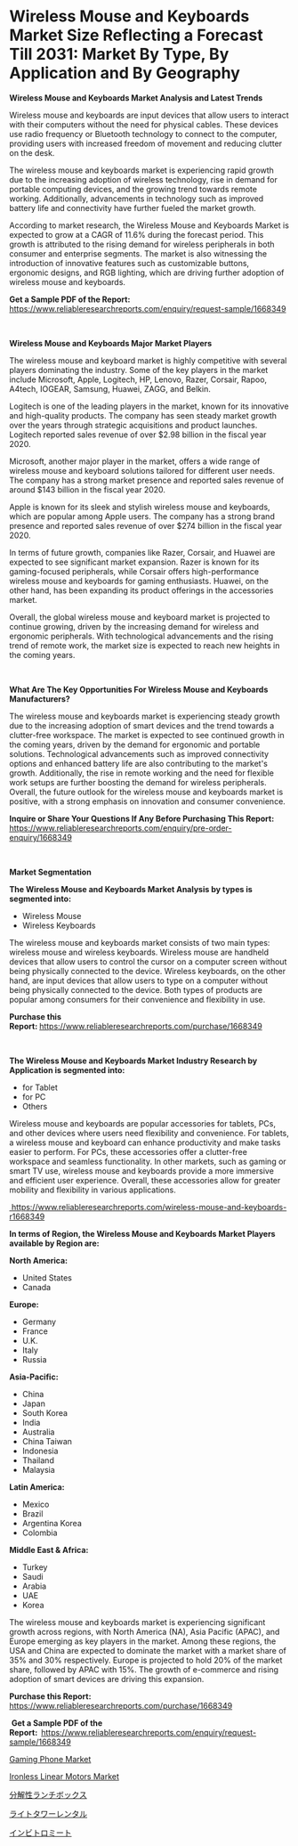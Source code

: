 <p><h1>Wireless Mouse and Keyboards Market Size Reflecting a Forecast Till 2031: Market By Type, By Application and By Geography</h1></p><p><strong>Wireless Mouse and Keyboards Market Analysis and Latest Trends</strong></p>
<p><p>Wireless mouse and keyboards are input devices that allow users to interact with their computers without the need for physical cables. These devices use radio frequency or Bluetooth technology to connect to the computer, providing users with increased freedom of movement and reducing clutter on the desk. </p><p>The wireless mouse and keyboards market is experiencing rapid growth due to the increasing adoption of wireless technology, rise in demand for portable computing devices, and the growing trend towards remote working. Additionally, advancements in technology such as improved battery life and connectivity have further fueled the market growth.</p><p>According to market research, the Wireless Mouse and Keyboards Market is expected to grow at a CAGR of 11.6% during the forecast period. This growth is attributed to the rising demand for wireless peripherals in both consumer and enterprise segments. The market is also witnessing the introduction of innovative features such as customizable buttons, ergonomic designs, and RGB lighting, which are driving further adoption of wireless mouse and keyboards.</p></p>
<p><strong>Get a Sample PDF of the Report:&nbsp;</strong> <a href="https://www.reliableresearchreports.com/enquiry/request-sample/1668349">https://www.reliableresearchreports.com/enquiry/request-sample/1668349</a></p>
<p>&nbsp;</p>
<p><strong>Wireless Mouse and Keyboards Major Market Players</strong></p>
<p><p>The wireless mouse and keyboard market is highly competitive with several players dominating the industry. Some of the key players in the market include Microsoft, Apple, Logitech, HP, Lenovo, Razer, Corsair, Rapoo, A4tech, IOGEAR, Samsung, Huawei, ZAGG, and Belkin.</p><p>Logitech is one of the leading players in the market, known for its innovative and high-quality products. The company has seen steady market growth over the years through strategic acquisitions and product launches. Logitech reported sales revenue of over $2.98 billion in the fiscal year 2020.</p><p>Microsoft, another major player in the market, offers a wide range of wireless mouse and keyboard solutions tailored for different user needs. The company has a strong market presence and reported sales revenue of around $143 billion in the fiscal year 2020.</p><p>Apple is known for its sleek and stylish wireless mouse and keyboards, which are popular among Apple users. The company has a strong brand presence and reported sales revenue of over $274 billion in the fiscal year 2020.</p><p>In terms of future growth, companies like Razer, Corsair, and Huawei are expected to see significant market expansion. Razer is known for its gaming-focused peripherals, while Corsair offers high-performance wireless mouse and keyboards for gaming enthusiasts. Huawei, on the other hand, has been expanding its product offerings in the accessories market.</p><p>Overall, the global wireless mouse and keyboard market is projected to continue growing, driven by the increasing demand for wireless and ergonomic peripherals. With technological advancements and the rising trend of remote work, the market size is expected to reach new heights in the coming years.</p></p>
<p>&nbsp;</p>
<p><strong>What Are The Key Opportunities For Wireless Mouse and Keyboards Manufacturers?</strong></p>
<p><p>The wireless mouse and keyboards market is experiencing steady growth due to the increasing adoption of smart devices and the trend towards a clutter-free workspace. The market is expected to see continued growth in the coming years, driven by the demand for ergonomic and portable solutions. Technological advancements such as improved connectivity options and enhanced battery life are also contributing to the market's growth. Additionally, the rise in remote working and the need for flexible work setups are further boosting the demand for wireless peripherals. Overall, the future outlook for the wireless mouse and keyboards market is positive, with a strong emphasis on innovation and consumer convenience.</p></p>
<p><strong>Inquire or Share Your Questions If Any Before Purchasing This Report:</strong> <a href="https://www.reliableresearchreports.com/enquiry/pre-order-enquiry/1668349">https://www.reliableresearchreports.com/enquiry/pre-order-enquiry/1668349</a></p>
<p>&nbsp;</p>
<p><strong>Market Segmentation</strong></p>
<p><strong>The Wireless Mouse and Keyboards Market Analysis by types is segmented into:</strong></p>
<p><ul><li>Wireless Mouse</li><li>Wireless Keyboards</li></ul></p>
<p><p>The wireless mouse and keyboards market consists of two main types: wireless mouse and wireless keyboards. Wireless mouse are handheld devices that allow users to control the cursor on a computer screen without being physically connected to the device. Wireless keyboards, on the other hand, are input devices that allow users to type on a computer without being physically connected to the device. Both types of products are popular among consumers for their convenience and flexibility in use.</p></p>
<p><strong>Purchase this Report:&nbsp;</strong><a href="https://www.reliableresearchreports.com/purchase/1668349">https://www.reliableresearchreports.com/purchase/1668349</a></p>
<p>&nbsp;</p>
<p><strong>The Wireless Mouse and Keyboards Market Industry Research by Application is segmented into:</strong></p>
<p><ul><li>for Tablet</li><li>for PC</li><li>Others</li></ul></p>
<p><p>Wireless mouse and keyboards are popular accessories for tablets, PCs, and other devices where users need flexibility and convenience. For tablets, a wireless mouse and keyboard can enhance productivity and make tasks easier to perform. For PCs, these accessories offer a clutter-free workspace and seamless functionality. In other markets, such as gaming or smart TV use, wireless mouse and keyboards provide a more immersive and efficient user experience. Overall, these accessories allow for greater mobility and flexibility in various applications.</p></p>
<p><a href="https://www.reliableresearchreports.com/wireless-mouse-and-keyboards-r1668349">&nbsp;https://www.reliableresearchreports.com/wireless-mouse-and-keyboards-r1668349</a></p>
<p><strong>In terms of Region, the Wireless Mouse and Keyboards Market Players available by Region are:</strong></p>
<p>
    <p> <strong> North America: </strong>
        <ul>
            <li>United States</li>
            <li>Canada</li>
        </ul>
        </p> 
    <p> <strong> Europe: </strong>
        <ul>
            <li>Germany</li>
            <li>France</li>
            <li>U.K.</li>
            <li>Italy</li>
            <li>Russia</li>
        </ul>
        </p> 
    <p> <strong> Asia-Pacific: </strong>
        <ul>
            <li>China</li>
            <li>Japan</li>
            <li>South Korea</li>
            <li>India</li>
            <li>Australia</li>
            <li>China Taiwan</li>
            <li>Indonesia</li>
            <li>Thailand</li>
            <li>Malaysia</li>
        </ul>
        </p> 
    <p> <strong> Latin America: </strong>
        <ul>
            <li>Mexico</li>
            <li>Brazil</li>
            <li>Argentina Korea</li>
            <li>Colombia</li>
        </ul>
        </p> 
    <p> <strong> Middle East & Africa: </strong>
        <ul>
            <li>Turkey</li>
            <li>Saudi</li>
            <li>Arabia</li>
            <li>UAE</li>
            <li>Korea</li>
        </ul>
    </p>
    </p>
<p><p>The wireless mouse and keyboards market is experiencing significant growth across regions, with North America (NA), Asia Pacific (APAC), and Europe emerging as key players in the market. Among these regions, the USA and China are expected to dominate the market with a market share of 35% and 30% respectively. Europe is projected to hold 20% of the market share, followed by APAC with 15%. The growth of e-commerce and rising adoption of smart devices are driving this expansion.</p></p>
<p><strong>Purchase this Report: </strong><a href="https://www.reliableresearchreports.com/purchase/1668349">https://www.reliableresearchreports.com/purchase/1668349</a></p>
<p>&nbsp;<strong>Get a Sample PDF of the Report:&nbsp;&nbsp;</strong><a href="https://www.reliableresearchreports.com/enquiry/request-sample/1668349">https://www.reliableresearchreports.com/enquiry/request-sample/1668349</a></p>
<p><strong></strong></p>
<p><p><a href="https://github.com/lubmix/Market-Research-Report-List-2/blob/main/gaming-phone-market.md">Gaming Phone Market</a></p><p><a href="https://www.linkedin.com/pulse/ironless-linear-motors-market-outlook-industry-overview-forecast-jwykc">Ironless Linear Motors Market</a></p><p><a href="https://medium.com/@rebekaanderson14/2024%E5%B9%B4%E3%81%8B%E3%82%892031%E5%B9%B4%E3%81%BE%E3%81%A7%E3%81%AE%E6%9C%9F%E9%96%93%E3%81%AE%E5%88%86%E8%A7%A3%E5%8F%AF%E8%83%BD%E3%81%AA%E3%83%A9%E3%83%B3%E3%83%81%E3%83%9C%E3%83%83%E3%82%AF%E3%82%B9%E5%B8%82%E5%A0%B4%E5%88%86%E6%9E%90%E3%81%A8%E3%82%B5%E3%82%A4%E3%82%BA%E4%BA%88%E6%B8%AC-43106c992f18">分解性ランチボックス</a></p><p><a href="https://medium.com/@at15984/%E3%83%A9%E3%82%A4%E3%83%88%E3%82%BF%E3%83%AF%E3%83%BC%E3%83%AC%E3%83%B3%E3%82%BF%E3%83%AB%E5%B8%82%E5%A0%B4%E8%A6%8F%E6%A8%A1-%E5%B8%82%E5%A0%B4%E3%81%AE%E5%B1%95%E6%9C%9B%E3%81%A8%E5%B8%82%E5%A0%B4%E3%81%AE%E4%BA%88%E6%B8%AC-2024%E5%B9%B4%E3%81%8B%E3%82%892031%E5%B9%B4-af2f2e823e7a">ライトタワーレンタル</a></p><p><a href="https://github.com/lrlmopnhwd79300/Market-Research-Report-List-2/blob/main/198831753525.md">インビトロミート</a></p></p>
